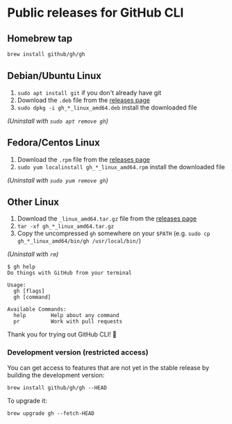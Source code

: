 # Public releases for GitHub CLI

## Homebrew tap

```sh
brew install github/gh/gh
```

## Debian/Ubuntu Linux

1. `sudo apt install git` if you don't already have git
2. Download the `.deb` file from the [releases page](https://github.com/github/gh-cli/releases/latest)
3. `sudo dpkg -i gh_*_linux_amd64.deb`  install the downloaded file

_(Uninstall with `sudo apt remove gh`)_

## Fedora/Centos Linux

1. Download the `.rpm` file from the [releases page](https://github.com/github/gh-cli/releases/latest)
2. `sudo yum localinstall gh_*_linux_amd64.rpm` install the downloaded file

_(Uninstall with `sudo yum remove gh`)_

## Other Linux

1. Download the `_linux_amd64.tar.gz` file from the [releases page](https://github.com/github/gh-cli/releases/latest)
2. `tar -xf gh_*_linux_amd64.tar.gz`
3. Copy the uncompressed `gh` somewhere on your `$PATH` (e.g. `sudo cp gh_*_linux_amd64/bin/gh /usr/local/bin/`)

_(Uninstall with `rm`)_


```console
$ gh help
Do things with GitHub from your terminal

Usage:
  gh [flags]
  gh [command]

Available Commands:
  help        Help about any command
  pr          Work with pull requests
```

Thank you for trying out GitHub CLI! 🌟

### Development version (restricted access)

You can get access to features that are not yet in the stable release by
building the development version:

```
brew install github/gh/gh --HEAD
```

To upgrade it:

```
brew upgrade gh --fetch-HEAD
```
